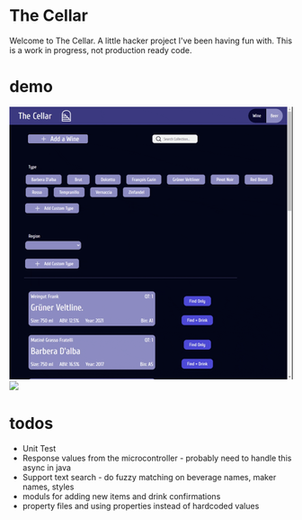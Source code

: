 # The Cellar
Welcome to The Cellar. A little hacker project I've been having fun with. This is a work in progress, not production ready code.

# demo
![](demo/screen-recording.gif)
![](demo/cabinet.gif)

# todos
* Unit Test
* Response values from the microcontroller - probably need to handle this async in java
* Support text search - do fuzzy matching on beverage names, maker names, styles
* moduls for adding new items and drink confirmations
* property files and using properties instead of hardcoded values
